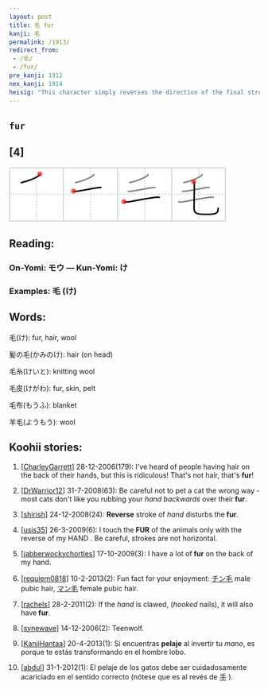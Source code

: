 ```yaml
---
layout: post
title: 毛 fur
kanji: 毛
permalink: /1913/
redirect_from:
 - /毛/
 - /fur/
pre_kanji: 1912
nex_kanji: 1914
heisig: "This character simply reverses the direction of the final stroke of <i>hand</i> to produce <b>fur</b>. If you reverse your <i>hand</i> and put its palm down, you will have the side on which <b>fur</b> grows."
---
```


## `fur`

## [4]

<div class="stroke"><img src="../images/E6AF9B.png" /></div>

## Reading:

### On-Yomi: モウ &mdash; Kun-Yomi: け

### Examples: 毛 (け)

## Words:

毛(け): fur, hair, wool

髪の毛(かみのけ): hair (on head)

毛糸(けいと): knitting wool

毛皮(けがわ): fur, skin, pelt

毛布(もうふ): blanket

羊毛(ようもう): wool

## Koohii stories:

1) [<a href="http://kanji.koohii.com/profile/CharleyGarrett">CharleyGarrett</a>] 28-12-2006(179): I&#039;ve heard of people having hair on the back of their hands, but this is ridiculous! That&#039;s not hair, that&#039;s <strong>fur</strong>! 

2) [<a href="http://kanji.koohii.com/profile/DrWarrior12">DrWarrior12</a>] 31-7-2008(63): Be careful not to pet a cat the wrong way - most cats don&#039;t like you rubbing your <em>hand backwards</em> over their<strong> fur</strong>. 

3) [<a href="http://kanji.koohii.com/profile/shirish">shirish</a>] 24-12-2008(24): <strong>Reverse</strong> stroke of <em>hand</em> disturbs the<strong> fur</strong>. 

4) [<a href="http://kanji.koohii.com/profile/usis35">usis35</a>] 26-3-2009(6): I touch the<strong> FUR</strong> of the animals only with the reverse of my HAND . Be careful, strokes are not horizontal. 

5) [<a href="http://kanji.koohii.com/profile/jabberwockychortles">jabberwockychortles</a>] 17-10-2009(3): I have a lot of<strong> fur</strong> on the back of my hand. 

6) [<a href="http://kanji.koohii.com/profile/requiem0818">requiem0818</a>] 10-2-2013(2): Fun fact for your enjoyment:   <a href="http://jisho.org/kanji/details/チン毛">チン毛</a>   male pubic hair,   <a href="http://jisho.org/kanji/details/マン毛">マン毛</a>   female pubic hair. 

7) [<a href="http://kanji.koohii.com/profile/rachels">rachels</a>] 28-2-2011(2): If the <em>hand</em> is clawed, (<em>hooked</em> nails), it will also have<strong> fur</strong>. 

8) [<a href="http://kanji.koohii.com/profile/synewave">synewave</a>] 14-12-2006(2): Teenwolf. 

9) [<a href="http://kanji.koohii.com/profile/KanjiHantaa">KanjiHantaa</a>] 20-4-2013(1): Si encuentras <strong>pelaje</strong> al invertir tu <em>mano</em>, es porque te estás transformando en el hombre lobo. 

10) [<a href="http://kanji.koohii.com/profile/abdul">abdul</a>] 31-1-2012(1): El pelaje de los gatos debe ser cuidadosamente acariciado en el sentido correcto (nótese que es al revés de   <a href="http://jisho.org/kanji/details/手">手</a>  ). 
